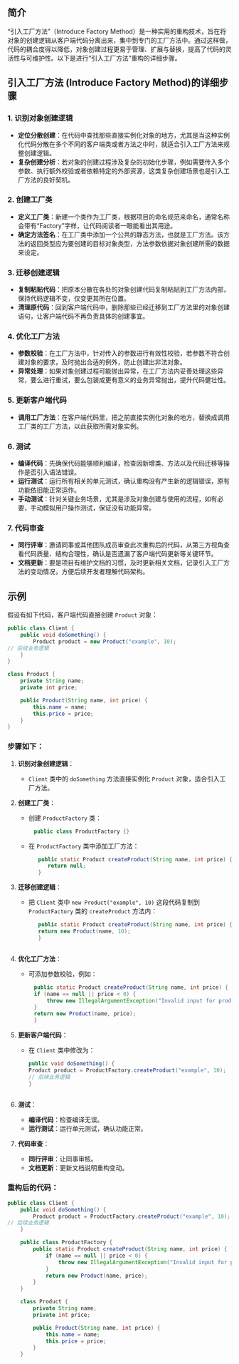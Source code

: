 ## 简介

“引入工厂方法”（Introduce Factory Method）是一种实用的重构技术，旨在将对象的创建逻辑从客户端代码分离出来，集中到专门的工厂方法中。通过这样做，代码的耦合度得以降低，对象创建过程更易于管理、扩展与替换，提高了代码的灵活性与可维护性。以下是进行“引入工厂方法”重构的详细步骤。

## 引入工厂方法 (Introduce Factory Method)的详细步骤

### 1. 识别对象创建逻辑

- **定位分散创建**：在代码中查找那些直接实例化对象的地方，尤其是当这种实例化代码分散在多个不同的客户端类或者方法之中时，就适合引入工厂方法来规整创建逻辑。
- **复杂创建分析**：若对象的创建过程涉及复杂的初始化步骤，例如需要传入多个参数、执行额外校验或者依赖特定的外部资源，这类复杂创建场景也是引入工厂方法的良好契机。

### 2. 创建工厂类

- **定义工厂类**：新建一个类作为工厂类，根据项目的命名规范来命名，通常名称会带有“Factory”字样，让代码阅读者一眼能看出其用途。
- **确定方法签名**：在工厂类中添加一个公共的静态方法，也就是工厂方法。该方法的返回类型应为要创建的目标对象类型，方法参数依据对象创建所需的数据来设定。

### 3. 迁移创建逻辑

- **复制粘贴代码**：把原本分散在各处的对象创建代码复制粘贴到工厂方法内部，保持代码逻辑不变，仅变更其所在位置。
- **清理原代码**：回到客户端代码中，删除那些已经迁移到工厂方法里的对象创建语句，让客户端代码不再负责具体的创建事宜。

### 4. 优化工厂方法

- **参数校验**：在工厂方法中，针对传入的参数进行有效性校验，若参数不符合创建对象的要求，及时抛出合适的例外，防止创建出非法对象。
- **异常处理**：如果对象创建过程可能抛出异常，在工厂方法内妥善处理这些异常，要么进行重试，要么包装成更有意义的业务异常抛出，提升代码健壮性。

### 5. 更新客户端代码

- **调用工厂方法**：在客户端代码里，把之前直接实例化对象的地方，替换成调用工厂类的工厂方法，以此获取所需对象实例。

### 6. 测试

- **编译代码**：先确保代码能够顺利编译，检查因新增类、方法以及代码迁移等操作是否引入语法错误。
- **运行测试**：运行所有相关的单元测试，确认重构没有产生新的逻辑错误，原有功能依旧能正常运作。
- **手动测试**：针对关键业务场景，尤其是涉及对象创建与使用的流程，如有必要，手动模拟用户操作测试，保证没有功能异常。

### 7. 代码审查

- **同行评审**：邀请同事或其他团队成员审查此次重构后的代码，从第三方视角查看代码质量、结构合理性，确认是否遗漏了客户端代码更新等关键环节。
- **文档更新**：要是项目有维护文档的习惯，及时更新相关文档，记录引入工厂方法的变动情况，方便后续开发者理解代码架构。

## 示例

假设有如下代码，客户端代码直接创建 `Product` 对象：

```java
public class Client {
    public void doSomething() {
        Product product = new Product("example", 10);
// 后续业务逻辑
    }
}

class Product {
    private String name;
    private int price;

    public Product(String name, int price) {
        this.name = name;
        this.price = price;
    }
}
```

### 步骤如下：

1. **识别对象创建逻辑**：
    - `Client` 类中的 `doSomething` 方法直接实例化 `Product` 对象，适合引入工厂方法。
2. **创建工厂类**：
    - 创建 `ProductFactory` 类：
    ```java
         public class ProductFactory {}
   ```
    - 在 `ProductFactory` 类中添加工厂方法：
      ```java
         public static Product createProduct(String name, int price) {
            return null;
         }
       ```
3. **迁移创建逻辑**：
    - 把 `Client` 类中 `new Product("example", 10)` 这段代码复制到 `ProductFactory` 类的 `createProduct` 方法内：
      ```java
         public static Product createProduct(String name, int price) {
         return new Product(name, 10);
         }
   ```
4. **优化工厂方法**：
    - 可添加参数校验，例如：
   ```java
        public static Product createProduct(String name, int price) {
        if (name == null || price < 0) {
            throw new IllegalArgumentException("Invalid input for product creation");
        }
        return new Product(name, price);
        }
   ```

5. **更新客户端代码**：
    - 在 `Client` 类中修改为：
      ```java
      public void doSomething() {
      Product product = ProductFactory.createProduct("example", 10);
      // 后续业务逻辑
      }
   ```
6. **测试**：
    - **编译代码**：检查编译无误。
    - **运行测试**：运行单元测试，确认功能正常。
7. **代码审查**：
    - **同行评审**：让同事审核。
    - **文档更新**：更新文档说明重构变动。

### 重构后的代码：

```java
public class Client {
    public void doSomething() {
        Product product = ProductFactory.createProduct("example", 10);
// 后续业务逻辑
    }

    public class ProductFactory {
        public static Product createProduct(String name, int price) {
            if (name == null || price < 0) {
                throw new IllegalArgumentException("Invalid input for product creation");
            }
            return new Product(name, price);
        }
    }

    class Product {
        private String name;
        private int price;

        public Product(String name, int price) {
            this.name = name;
            this.price = price;
        }
    }
```